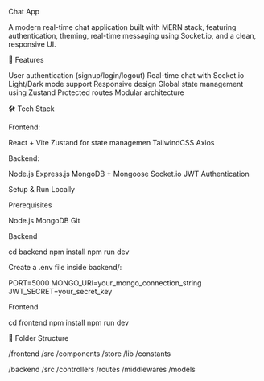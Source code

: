 Chat App

A modern real-time chat application built with MERN stack, featuring authentication, theming, real-time messaging using Socket.io, and a clean, responsive UI.

🚀 Features

User authentication (signup/login/logout)
Real-time chat with Socket.io
Light/Dark mode support
Responsive design
Global state management using Zustand
Protected routes
Modular architecture

🛠️ Tech Stack

Frontend:

React + Vite
Zustand for state managemen
TailwindCSS
Axios

Backend:

Node.js
Express.js
MongoDB + Mongoose
Socket.io
JWT Authentication

Setup & Run Locally

Prerequisites

Node.js
MongoDB
Git

Backend

cd backend
npm install
npm run dev

Create a .env file inside backend/:

PORT=5000
MONGO_URI=your_mongo_connection_string
JWT_SECRET=your_secret_key

Frontend

cd frontend
npm install
npm run dev

📁 Folder Structure 

/frontend
  /src
    /components
    /store
    /lib
    /constants

/backend
  /src
    /controllers
    /routes
    /middlewares
    /models





